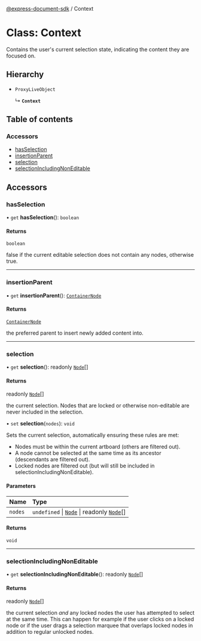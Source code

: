 [@express-document-sdk](../overview.md) / Context

# Class: Context

Contains the user's current selection state, indicating the content they are focused on.

## Hierarchy

- `ProxyLiveObject`

  ↳ **`Context`**

## Table of contents

### Accessors

- [hasSelection](Context.md#hasselection)
- [insertionParent](Context.md#insertionparent)
- [selection](Context.md#selection)
- [selectionIncludingNonEditable](Context.md#selectionincludingnoneditable)

## Accessors

### hasSelection

• `get` **hasSelection**(): `boolean`

#### Returns

`boolean`

false if the current editable selection does not contain any nodes, otherwise true.

___

### insertionParent

• `get` **insertionParent**(): [`ContainerNode`](ContainerNode.md)

#### Returns

[`ContainerNode`](ContainerNode.md)

the preferred parent to insert newly added content into.

___

### selection

• `get` **selection**(): readonly [`Node`](Node.md)[]

#### Returns

readonly [`Node`](Node.md)[]

the current selection. Nodes that are locked or otherwise non-editable are never included in the selection.

• `set` **selection**(`nodes`): `void`

Sets the current selection, automatically ensuring these rules are met:
- Nodes must be within the current artboard (others are filtered out).
- A node cannot be selected at the same time as its ancestor (descendants are filtered out).
- Locked nodes are filtered out (but will still be included in selectionIncludingNonEditable).

#### Parameters

| Name | Type |
| :------ | :------ |
| `nodes` | `undefined` \| [`Node`](Node.md) \| readonly [`Node`](Node.md)[] |

#### Returns

`void`

___

### selectionIncludingNonEditable

• `get` **selectionIncludingNonEditable**(): readonly [`Node`](Node.md)[]

#### Returns

readonly [`Node`](Node.md)[]

the current selection *and* any locked nodes the user has attempted to select at the same time. This can
happen for example if the user clicks on a locked node or if the user drags a selection marquee that overlaps
locked nodes in addition to regular unlocked nodes.
